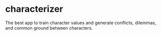 # characterizer
The best app to train character values and generate conflicts, dilemmas, and common ground between characters.
